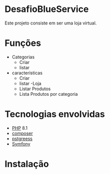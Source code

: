 # DesafioBlueService

Este projeto consiste em ser uma loja virtual. 

# Funções 

- Categorias 
  - Criar
  - listar
- caracteristicas
  - Criar 
  - listar
-Loja
  - Listar Produtos
  - Lista Produtos por categoria 

# Tecnologias envolvidas

- [PHP]() 8.1 
- [composer]() 
- [pstgreess]()
- [Symfony]()

# Instalação



